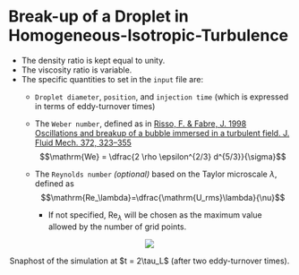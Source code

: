 # Break-up of a Droplet in Homogeneous-Isotropic-Turbulence

- The density ratio is kept equal to unity.
- The viscosity ratio is variable.
- The specific quantities to set in the `input` file are:
    - `Droplet diameter`, `position`, and `injection time` (which is expressed in terms of eddy-turnover times)
    - The `Weber number`, defined as in [Risso, F. & Fabre, J. 1998 Oscillations and breakup of a bubble immersed in a turbulent field. J. Fluid Mech. 372, 323–355](https://doi.org/10.1017/S0022112098002705)
$$\mathrm{We} = \dfrac{2 \rho \epsilon^{2/3} d^{5/3}}{\sigma}$$

    - The `Reynolds number` *(optional)* based on the Taylor microscale $\lambda$, defined as
$$\mathrm{Re_\lambda}=\dfrac{\mathrm{U_rms}\lambda}{\nu}$$

        - If not specified, $\mathrm{Re}_\lambda$ will be chosen as the maximum value allowed by the number of grid points.

<p align="center"><img src="./snap_t2.png"/></p>
<p align="center">Snaphost of the simulation at $t = 2\tau_L$ (after two eddy-turnover times).</p>
